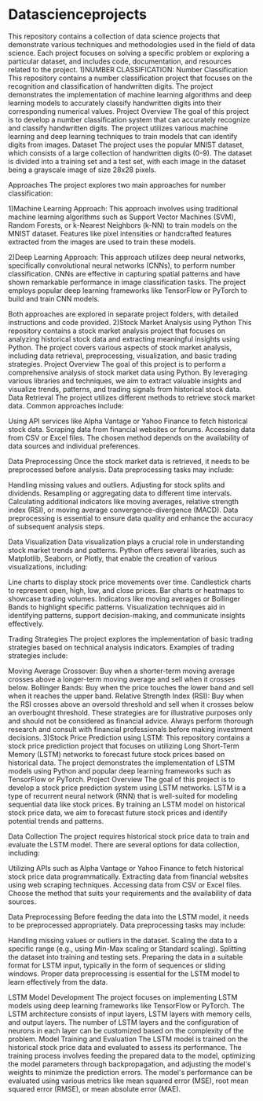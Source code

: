 # Datascienceprojects
This repository contains a collection of data science projects that demonstrate various techniques and methodologies used in the field of data science. 
Each project focuses on solving a specific problem or exploring a particular dataset, and includes code, documentation, and resources related to the project.
1)NUMBER CLASSIFICATION:
Number Classification
This repository contains a number classification project that focuses on the recognition and classification of handwritten digits. 
The project demonstrates the implementation of machine learning algorithms and deep learning models to accurately classify handwritten digits 
into their corresponding numerical values.
Project Overview
The goal of this project is to develop a number classification system that can accurately recognize and classify handwritten digits.
The project utilizes various machine learning and deep learning techniques to train models that can identify digits from images.
Dataset
The project uses the popular MNIST dataset, which consists of a large collection of handwritten digits (0-9). The dataset is divided into a training set
and a test set, with each image in the dataset being a grayscale image of size 28x28 pixels.

Approaches
The project explores two main approaches for number classification:

1)Machine Learning Approach: This approach involves using traditional machine learning algorithms such as Support Vector Machines (SVM), Random Forests, 
or k-Nearest Neighbors (k-NN) to train models on the MNIST dataset. Features like pixel intensities or handcrafted features extracted from the images 
are used to train these models.

2)Deep Learning Approach: This approach utilizes deep neural networks, specifically convolutional neural networks (CNNs), to perform number classification. 
CNNs are effective in capturing spatial patterns and have shown remarkable performance in image classification tasks. The project employs popular
deep learning frameworks like TensorFlow or PyTorch to build and train CNN models.

Both approaches are explored in separate project folders, with detailed instructions and code provided.
2)Stock Market Analysis using Python
This repository contains a stock market analysis project that focuses on analyzing historical stock data and extracting meaningful insights using Python. 
The project covers various aspects of stock market analysis, including data retrieval, preprocessing, visualization, and basic trading strategies.
Project Overview
The goal of this project is to perform a comprehensive analysis of stock market data using Python. By leveraging various libraries and techniques, 
we aim to extract valuable insights and visualize trends, patterns, and trading signals from historical stock data.
Data Retrieval
The project utilizes different methods to retrieve stock market data. Common approaches include:

Using API services like Alpha Vantage or Yahoo Finance to fetch historical stock data.
Scraping data from financial websites or forums.
Accessing data from CSV or Excel files.
The chosen method depends on the availability of data sources and individual preferences.

Data Preprocessing
Once the stock market data is retrieved, it needs to be preprocessed before analysis. Data preprocessing tasks may include:

Handling missing values and outliers.
Adjusting for stock splits and dividends.
Resampling or aggregating data to different time intervals.
Calculating additional indicators like moving averages, relative strength index (RSI), or moving average convergence-divergence (MACD).
Data preprocessing is essential to ensure data quality and enhance the accuracy of subsequent analysis steps.

Data Visualization
Data visualization plays a crucial role in understanding stock market trends and patterns. Python offers several libraries, such as Matplotlib,
Seaborn, or Plotly, that enable the creation of various visualizations, including:

Line charts to display stock price movements over time.
Candlestick charts to represent open, high, low, and close prices.
Bar charts or heatmaps to showcase trading volumes.
Indicators like moving averages or Bollinger Bands to highlight specific patterns.
Visualization techniques aid in identifying patterns, support decision-making, and communicate insights effectively.

Trading Strategies
The project explores the implementation of basic trading strategies based on technical analysis indicators. Examples of trading strategies include:

Moving Average Crossover: Buy when a shorter-term moving average crosses above a longer-term moving average and sell when it crosses below.
Bollinger Bands: Buy when the price touches the lower band and sell when it reaches the upper band.
Relative Strength Index (RSI): Buy when the RSI crosses above an oversold threshold and sell when it crosses below an overbought threshold.
These strategies are for illustrative purposes only and should not be considered as financial advice. Always perform thorough research and 
consult with financial professionals before making investment decisions.
3)Stock Price Prediction using LSTM:
This repository contains a stock price prediction project that focuses on utilizing Long Short-Term Memory (LSTM) networks to forecast
future stock prices based on historical data. The project demonstrates the implementation of LSTM models using Python and popular 
deep learning frameworks such as TensorFlow or PyTorch.
Project Overview
The goal of this project is to develop a stock price prediction system using LSTM networks. LSTM is a type of recurrent neural network (RNN) 
that is well-suited for modeling sequential data like stock prices. By training an LSTM model on historical stock price data, we aim to forecast 
future stock prices and identify potential trends and patterns.

Data Collection
The project requires historical stock price data to train and evaluate the LSTM model. There are several options for data collection, including:

Utilizing APIs such as Alpha Vantage or Yahoo Finance to fetch historical stock price data programmatically.
Extracting data from financial websites using web scraping techniques.
Accessing data from CSV or Excel files.
Choose the method that suits your requirements and the availability of data sources.

Data Preprocessing
Before feeding the data into the LSTM model, it needs to be preprocessed appropriately. Data preprocessing tasks may include:

Handling missing values or outliers in the dataset.
Scaling the data to a specific range (e.g., using Min-Max scaling or Standard scaling).
Splitting the dataset into training and testing sets.
Preparing the data in a suitable format for LSTM input, typically in the form of sequences or sliding windows.
Proper data preprocessing is essential for the LSTM model to learn effectively from the data.

LSTM Model Development
The project focuses on implementing LSTM models using deep learning frameworks like TensorFlow or PyTorch. The LSTM architecture consists
of input layers, LSTM layers with memory cells, and output layers. The number of LSTM layers and the configuration of neurons in each layer can 
be customized based on the complexity of the problem.
Model Training and Evaluation
The LSTM model is trained on the historical stock price data and evaluated to assess its performance. 
The training process involves feeding the prepared data to the model, optimizing the model parameters through backpropagation, and adjusting 
the model's weights to minimize the prediction errors. The model's performance can be evaluated using various metrics like mean squared error (MSE),
root mean squared error (RMSE), or mean absolute error (MAE).
